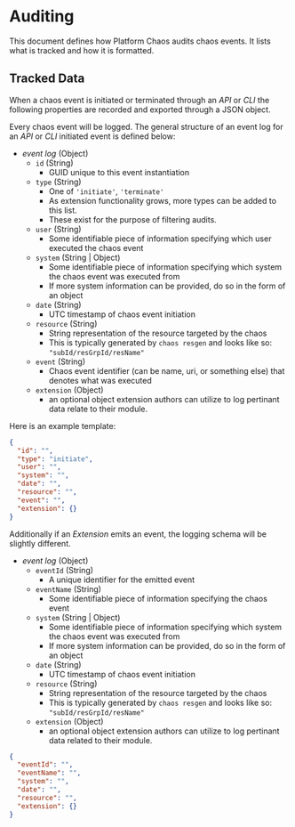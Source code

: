 # Auditing

This document defines how Platform Chaos audits chaos events. It lists what is tracked and how it is formatted.

## Tracked Data

When a chaos event is initiated or terminated through an *API* or *CLI* the following properties are recorded and exported through a JSON object.

Every chaos event will be logged. The general structure of an event log for an *API* or *CLI* initiated event is defined below:

- _event log_ (Object)
  - `id` (String) 
    - GUID unique to this event instantiation
  - `type` (String) 
    - One of `'initiate'`, `'terminate'`
    - As extension functionality grows, more types can be added to this list. 
    - These exist for the purpose of filtering audits.
  - `user` (String)
    - Some identifiable piece of information specifying which user executed the chaos event
  - `system` (String | Object)
    - Some identifiable piece of information specifying which system the chaos event was executed from
    - If more system information can be provided, do so in the form of an object
  - `date` (String)
    - UTC timestamp of chaos event initiation
  - `resource` (String)
    - String representation of the resource targeted by the chaos
    - This is typically generated by `chaos resgen` and looks like so: `"subId/resGrpId/resName"`
  - `event` (String)
    - Chaos event identifier (can be name, uri, or something else) that denotes what was executed
  - `extension` (Object)
    - an optional object extension authors can utilize to log pertinant data relate to their module.

Here is an example template:

```json
{
  "id": "",
  "type": "initiate",
  "user": "",
  "system": "",
  "date": "",
  "resource": "",
  "event": "",
  "extension": {}
}
```

Additionally if an *Extension* emits an event, the logging schema will be slightly different.

- _event log_ (Object)
  - `eventId` (String) 
    - A unique identifier for the emitted event
  - `eventName` (String)
    - Some identifiable piece of information specifying the chaos event
  - `system` (String | Object)
    - Some identifiable piece of information specifying which system the chaos event was executed from
    - If more system information can be provided, do so in the form of an object
  - `date` (String)
    - UTC timestamp of chaos event initiation
  - `resource` (String)
    - String representation of the resource targeted by the chaos
    - This is typically generated by `chaos resgen` and looks like so: `"subId/resGrpId/resName"`
  - `extension` (Object)
    - an optional object extension authors can utilize to log pertinant data related to their module.

```json
{
  "eventId": "",
  "eventName": "",
  "system": "",
  "date": "",
  "resource": "",
  "extension": {}
}
```